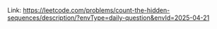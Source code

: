 Link: https://leetcode.com/problems/count-the-hidden-sequences/description/?envType=daily-question&envId=2025-04-21